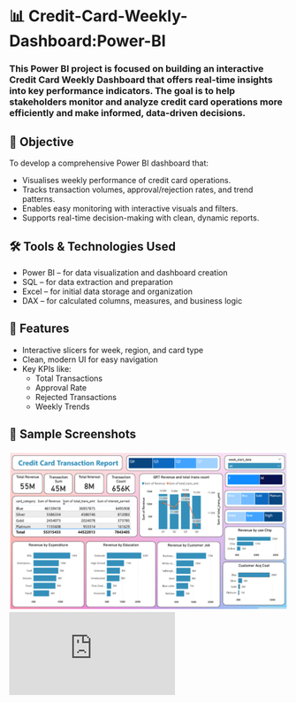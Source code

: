 # 📊 Credit-Card-Weekly-Dashboard:Power-BI
###  This Power BI project is focused on building an interactive Credit Card Weekly Dashboard that offers real-time insights into key performance indicators. The goal is to help stakeholders monitor and analyze credit card operations more efficiently and make informed, data-driven decisions.

## 🎯 Objective
To develop a comprehensive Power BI dashboard that:
- Visualises weekly performance of credit card operations.
- Tracks transaction volumes, approval/rejection rates, and trend patterns.
- Enables easy monitoring with interactive visuals and filters.
- Supports real-time decision-making with clean, dynamic reports.

## 🛠️ Tools & Technologies Used
- Power BI – for data visualization and dashboard creation
- SQL – for data extraction and preparation
- Excel – for initial data storage and organization
- DAX – for calculated columns, measures, and business logic

## 📌 Features
- Interactive slicers for week, region, and card type
- Clean, modern UI for easy navigation
- Key KPIs like:
  - Total Transactions
  - Approval Rate
  - Rejected Transactions
  - Weekly Trends

## 📸 Sample Screenshots
![Final Dashboard](https://github.com/raghav-datas/Credit-Card-Weekly-Dashboard-Power-BI/blob/main/Screenshot%202025-06-14%20153938.png)
![Final Dashboard](https://github.com/raghav-datas/Credit-Card-Weekly-Dashboard-Power-BI/blob/main/3.0%20Credit%20card%20Customer%20Report.pdf)
